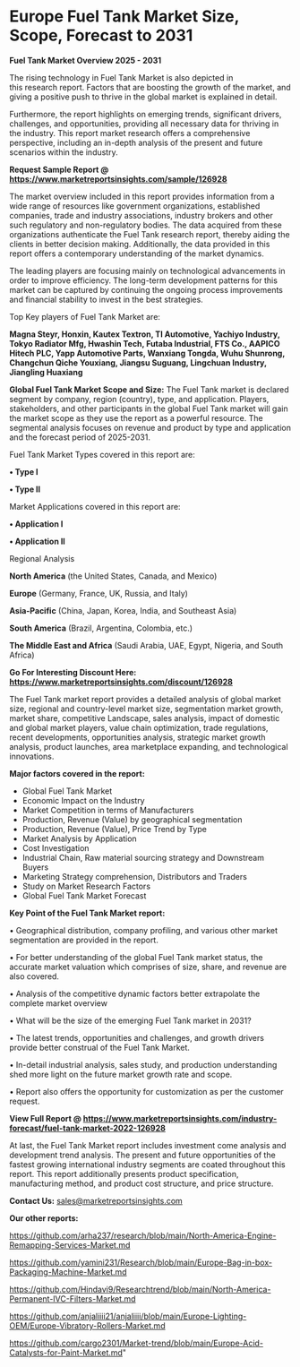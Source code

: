 # Europe Fuel Tank Market Size, Scope, Forecast to 2031

<Strong> Fuel Tank Market Overview 2025 - 2031</strong>

The rising technology in Fuel Tank Market is also depicted in this research report. Factors that are boosting the growth of the market, and giving a positive push to thrive in the global market is explained in detail.

Furthermore, the report highlights on emerging trends, significant drivers, challenges, and opportunities, providing all necessary data for thriving in the industry. This report market research offers a comprehensive perspective, including an in-depth analysis of the present and future scenarios within the industry.

<strong>Request Sample Report @ <a href=https://www.marketreportsinsights.com/sample/126928>https://www.marketreportsinsights.com/sample/126928</a></strong>

The market overview included in this report provides information from a wide range of resources like government organizations, established companies, trade and industry associations, industry brokers and other such regulatory and non-regulatory bodies. The data acquired from these organizations authenticate the Fuel Tank research report, thereby aiding the clients in better decision making. Additionally, the data provided in this report offers a contemporary understanding of the market dynamics.

The leading players are focusing mainly on technological advancements in order to improve efficiency. The long-term development patterns for this market can be captured by continuing the ongoing process improvements and financial stability to invest in the best strategies.

Top Key players of Fuel Tank Market are:

<strong>Magna Steyr, Honxin, Kautex Textron, TI Automotive, Yachiyo Industry, Tokyo Radiator Mfg, Hwashin Tech, Futaba Industrial, FTS Co., AAPICO Hitech PLC, Yapp Automotive Parts, Wanxiang Tongda, Wuhu Shunrong, Changchun Qiche Youxiang, Jiangsu Suguang, Lingchuan Industry, Jiangling Huaxiang</strong>

<strong><b>Global Fuel Tank Market Scope and Size:</b></strong>
The Fuel Tank market is declared segment by company, region (country), type, and application. Players, stakeholders, and other participants in the global Fuel Tank market will gain the market scope as they use the report as a powerful resource. The segmental analysis focuses on revenue and product by type and application and the forecast period of 2025-2031.

Fuel Tank Market Types covered in this report are:

<strong>• Type I

• Type II</strong>

Market Applications covered in this report are:

<strong>• Application I

• Application II</strong> 

Regional Analysis

<strong>North America</strong> (the United States, Canada, and Mexico)

<strong>Europe</strong> (Germany, France, UK, Russia, and Italy)

<strong>Asia-Pacific</strong> (China, Japan, Korea, India, and Southeast Asia)

<strong>South America</strong> (Brazil, Argentina, Colombia, etc.)

<strong>The Middle East and Africa</strong> (Saudi Arabia, UAE, Egypt, Nigeria, and South Africa)

<strong>Go For Interesting Discount Here: <a href=https://www.marketreportsinsights.com/discount/126928>https://www.marketreportsinsights.com/discount/126928</a></strong>

The Fuel Tank market report provides a detailed analysis of global market size, regional and country-level market size, segmentation market growth, market share, competitive Landscape, sales analysis, impact of domestic and global market players, value chain optimization, trade regulations, recent developments, opportunities analysis, strategic market growth analysis, product launches, area marketplace expanding, and technological innovations.

<strong><b>Major factors covered in the report:</b></strong>
<ul>
  <li>Global Fuel Tank Market </li>
  <li>Economic Impact on the Industry</li>
  <li>Market Competition in terms of Manufacturers</li>
  <li>Production, Revenue (Value) by geographical segmentation</li>
  <li>Production, Revenue (Value), Price Trend by Type</li>
  <li>Market Analysis by Application</li>
  <li>Cost Investigation</li>
  <li>Industrial Chain, Raw material sourcing strategy and Downstream Buyers</li>
  <li>Marketing Strategy comprehension, Distributors and Traders</li>
  <li>Study on Market Research Factors</li>
  <li>Global Fuel Tank Market Forecast</li>
</ul>

<strong><b>Key Point of the Fuel Tank Market report:</b></strong>

• Geographical distribution, company profiling, and various other market segmentation are provided in the report.

• For better understanding of the global Fuel Tank market status, the accurate market valuation which comprises of size, share, and revenue are also covered.

• Analysis of the competitive dynamic factors better extrapolate the complete market overview

• What will be the size of the emerging Fuel Tank market in 2031?

• The latest trends, opportunities and challenges, and growth drivers provide better construal of the Fuel Tank Market.

• In-detail industrial analysis, sales study, and production understanding shed more light on the future market growth rate and scope.

• Report also offers the opportunity for customization as per the customer request.

<strong><b>View Full Report @ <a href=https://www.marketreportsinsights.com/industry-forecast/fuel-tank-market-2022-126928>https://www.marketreportsinsights.com/industry-forecast/fuel-tank-market-2022-126928</a></b></strong>


At last, the Fuel Tank Market report includes investment come analysis and development trend analysis. The present and future opportunities of the fastest growing international industry segments are coated throughout this report. This report additionally presents product specification, manufacturing method, and product cost structure, and price structure.

<strong>Contact Us:</strong>
sales@marketreportsinsights.com

<strong>Our other reports:</strong>

<a href=https://github.com/arha237/research/blob/main/North-America-Engine-Remapping-Services-Market.md>https://github.com/arha237/research/blob/main/North-America-Engine-Remapping-Services-Market.md</a>

<a href=https://github.com/yamini231/Research/blob/main/Europe-Bag-in-box-Packaging-Machine-Market.md>https://github.com/yamini231/Research/blob/main/Europe-Bag-in-box-Packaging-Machine-Market.md</a>

<a href=https://github.com/Hindavi9/Researchtrend/blob/main/North-America-Permanent-IVC-Filters-Market.md>https://github.com/Hindavi9/Researchtrend/blob/main/North-America-Permanent-IVC-Filters-Market.md</a>

<a href=https://github.com/anjaliiii21/anjaliiii/blob/main/Europe-Lighting-OEM/Europe-Vibratory-Rollers-Market.md>https://github.com/anjaliiii21/anjaliiii/blob/main/Europe-Lighting-OEM/Europe-Vibratory-Rollers-Market.md</a>

<a href=https://github.com/cargo2301/Market-trend/blob/main/Europe-Acid-Catalysts-for-Paint-Market.md>https://github.com/cargo2301/Market-trend/blob/main/Europe-Acid-Catalysts-for-Paint-Market.md</a>"
